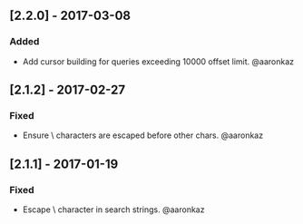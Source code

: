 ## [2.2.0] - 2017-03-08
### Added
- Add cursor building for queries exceeding 10000 offset limit.  @aaronkaz


## [2.1.2] - 2017-02-27
### Fixed
- Ensure \ characters are escaped before other chars.  @aaronkaz


## [2.1.1] - 2017-01-19
### Fixed
- Escape \ character in search strings.  @aaronkaz
